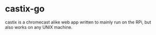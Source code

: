 # castix-go
castix is a chromecast alike web app written to mainly run on the RPi, but also works on any UNIX machine.

